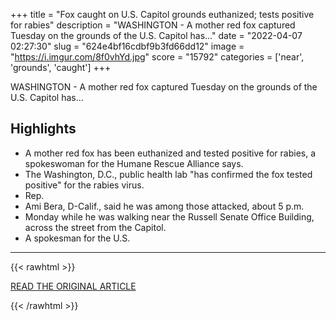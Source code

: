 +++
title = "Fox caught on U.S. Capitol grounds euthanized; tests positive for rabies"
description = "WASHINGTON - A mother red fox captured Tuesday on the grounds of the U.S. Capitol has..."
date = "2022-04-07 02:27:30"
slug = "624e4bf16cdbf9b3fd66dd12"
image = "https://i.imgur.com/8f0vhYd.jpg"
score = "15792"
categories = ['near', 'grounds', 'caught']
+++

WASHINGTON - A mother red fox captured Tuesday on the grounds of the U.S. Capitol has...

## Highlights

- A mother red fox has been euthanized and tested positive for rabies, a spokeswoman for the Humane Rescue Alliance says.
- The Washington, D.C., public health lab "has confirmed the fox tested positive" for the rabies virus.
- Rep.
- Ami Bera, D-Calif., said he was among those attacked, about 5 p.m.
- Monday while he was walking near the Russell Senate Office Building, across the street from the Capitol.
- A spokesman for the U.S.

---

{{< rawhtml >}}
  <p class="article-category">
    <a target="_blank" href="https://www.sfgate.com/news/article/Fox-caught-on-U-S-Capitol-grounds-euthanized-for-17062112.php">READ THE ORIGINAL ARTICLE</a>
  </p>
{{< /rawhtml >}}
